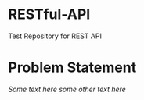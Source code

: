 # RESTful-API
Test Repository for REST API

# Problem Statement

*Some text here* _some other text here_
